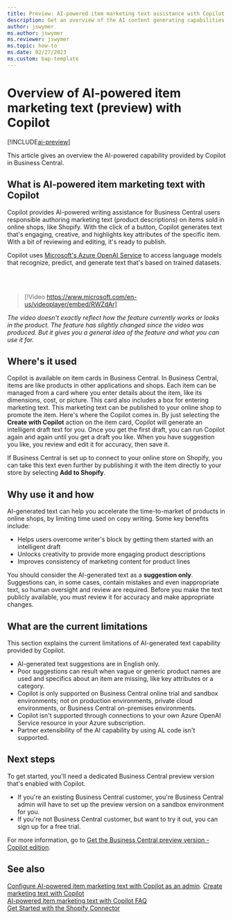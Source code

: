 ```yaml
---
title: Preview: AI-powered item marketing text assistance with Copilot
description: Get an overview of the AI content generating capabilities in Business Central  
author: jswymer 
ms.author: jswymer 
ms.reviewer: jswymer
ms.topic: how-to 
ms.date: 02/27/2023
ms.custom: bap-template 
---
```

# Overview of AI-powered item marketing text (preview) with Copilot

[!INCLUDE[ai-preview](includes/ai-preview.md)]

This article gives an overview the AI-powered capability provided by Copilot in Business Central.

## What is AI-powered item marketing text with Copilot

Copilot provides AI-powered writing assistance for Business Central users responsible authoring marketing text (product descriptions) on items sold in online shops, like Shopify. With the click of a button, Copilot generates text that's engaging, creative, and highlights key attributes of the specific item. With a bit of reviewing and editing, it's ready to publish.

Copilot uses [Microsoft's Azure OpenAI Service](/azure/cognitive-services/openai/overview) to access language models that recognize, predict, and generate text that's based on trained datasets.

<br><br>  

> [!Video https://www.microsoft.com/en-us/videoplayer/embed/RWZdAr]

*The video doesn't exactly reflect how the feature currently works or looks in the product. The feature has slightly changed since the video was produced. But it gives you a general idea of the feature and what you can use it for.*
  
## Where's it used

Copilot is available on item cards in Business Central. In Business Central, items are like products in other applications and shops. Each item can be managed from a card where you enter details about the item, like its dimensions, cost, or picture. This card also includes a box for entering marketing text. This marketing text can be published to your online shop to promote the item. Here's where the Copilot comes in. By just selecting the **Create with Copilot** action on the item card, Copilot will generate an intelligent draft text for you. Once you get the first draft, you can run Copilot again and again until you get a draft you like. When you have suggestion you like, you review and edit it for accuracy, then save it.

If Business Central is set up to connect to your online store on Shopify, you can take this text even further by publishing it with the item directly to your store by selecting **Add to Shopify**.

## Why use it and how

AI-generated text can help you accelerate the time-to-market of products in online shops, by limiting time used on copy writing. Some key benefits include:

- Helps users overcome writer's block by getting them started with an intelligent draft
- Unlocks creativity to provide more engaging product descriptions
- Improves consistency of marketing content for product lines

You should consider the AI-generated text as a **suggestion only**. Suggestions can, in some cases, contain mistakes and even inappropriate text, so human oversight and review are required. Before you make the text publicly available, you must review it for accuracy and make appropriate changes.

## What are the current limitations

This section explains the current limitations of AI-generated text capability provided by Copilot.

- AI-generated text suggestions are in English only.
- Poor suggestions can result when vague or generic product names are used and specifics about an item are missing, like key attributes or a category.
- Copilot is only supported on Business Central online trial and sandbox environments; not on production environments, private cloud environments, or Business Central on-premises environments.
- Copilot isn't supported through connections to your own Azure OpenAI Service resource in your Azure subscription.
- Partner extensibility of the AI capability by using AL code isn't supported.

## Next steps

To get started, you'll need a dedicated Business Central preview version that's enabled with Copilot.

- If you're an existing Business Central customer, you're Business Central admin will have to set up the preview version  on a sandbox environment for you.
- If you're not Business Central customer, but want to try it out, you can sign up for a free trial.

For more information, go to [Get the Business Central preview version - Copilot edition](ai-preview-getstarted.md).  

## See also

[Configure AI-powered item marketing text with Copilot as an admin](enable-ai.md).
[Create marketing text with Copilot](item-marketing-text.md)  
[AI-powered item marketing text with Copilot FAQ](ai-faq.md)  
[Get Started with the Shopify Connector](shopify/get-started.md)  